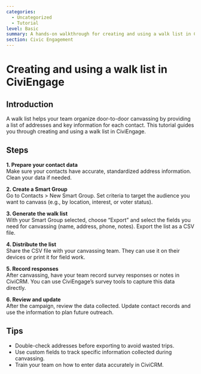```yaml
---
categories:
  - Uncategorized
  - Tutorial
level: Basic
summary: A hands-on walkthrough for creating and using a walk list in CiviEngage, helping you get started with door-to-door canvassing.
section: Civic Engagement
---
```


# Creating and using a walk list in CiviEngage

## Introduction

A walk list helps your team organize door-to-door canvassing by providing a list of addresses and key information for each contact. This tutorial guides you through creating and using a walk list in CiviEngage.

## Steps

**1. Prepare your contact data**  
Make sure your contacts have accurate, standardized address information. Clean your data if needed.

**2. Create a Smart Group**  
Go to Contacts > New Smart Group. Set criteria to target the audience you want to canvass (e.g., by location, interest, or voter status).

**3. Generate the walk list**  
With your Smart Group selected, choose “Export” and select the fields you need for canvassing (name, address, phone, notes). Export the list as a CSV file.

**4. Distribute the list**  
Share the CSV file with your canvassing team. They can use it on their devices or print it for field work.

**5. Record responses**  
After canvassing, have your team record survey responses or notes in CiviCRM. You can use CiviEngage’s survey tools to capture this data directly.

**6. Review and update**  
After the campaign, review the data collected. Update contact records and use the information to plan future outreach.

## Tips

- Double-check addresses before exporting to avoid wasted trips.
- Use custom fields to track specific information collected during canvassing.
- Train your team on how to enter data accurately in CiviCRM.
